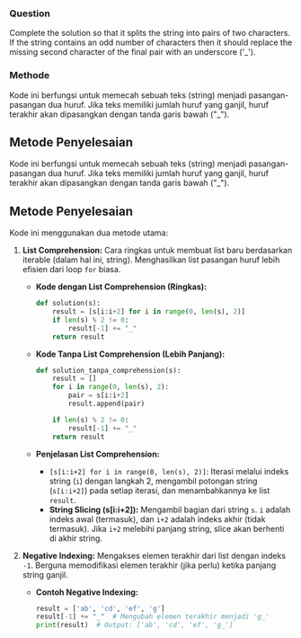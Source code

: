 ### Question
Complete the solution so that it splits the string into pairs of two characters. If the string contains an odd number of characters then it should replace the missing second character of the final pair with an underscore ('_').

### Methode 
Kode ini berfungsi untuk memecah sebuah teks (string) menjadi pasangan-pasangan dua huruf. Jika teks memiliki jumlah huruf yang ganjil, huruf terakhir akan dipasangkan dengan tanda garis bawah ("_").

## Metode Penyelesaian

Kode ini berfungsi untuk memecah sebuah teks (string) menjadi pasangan-pasangan dua huruf. Jika teks memiliki jumlah huruf yang ganjil, huruf terakhir akan dipasangkan dengan tanda garis bawah ("_").

## Metode Penyelesaian

Kode ini menggunakan dua metode utama:

1.  **List Comprehension:** Cara ringkas untuk membuat list baru berdasarkan iterable (dalam hal ini, string). Menghasilkan list pasangan huruf lebih efisien dari loop `for` biasa.

    *   **Kode dengan List Comprehension (Ringkas):**

        ```python
        def solution(s):
            result = [s[i:i+2] for i in range(0, len(s), 2)]
            if len(s) % 2 != 0:
                result[-1] += "_"
            return result
        ```

    *   **Kode Tanpa List Comprehension (Lebih Panjang):**

        ```python
        def solution_tanpa_comprehension(s):
            result = []
            for i in range(0, len(s), 2):
                pair = s[i:i+2]
                result.append(pair)

            if len(s) % 2 != 0:
                result[-1] += "_"
            return result
        ```

    *   **Penjelasan List Comprehension:**
        *   `[s[i:i+2] for i in range(0, len(s), 2)]`: Iterasi melalui indeks string (`i`) dengan langkah 2, mengambil potongan string (`s[i:i+2]`) pada setiap iterasi, dan menambahkannya ke list `result`.
        *   **String Slicing (s[i:i+2]):** Mengambil bagian dari string `s`. `i` adalah indeks awal (termasuk), dan `i+2` adalah indeks akhir (tidak termasuk). Jika `i+2` melebihi panjang string, slice akan berhenti di akhir string.

2.  **Negative Indexing:** Mengakses elemen terakhir dari list dengan indeks `-1`. Berguna memodifikasi elemen terakhir (jika perlu) ketika panjang string ganjil.

    *   **Contoh Negative Indexing:**

        ```python
        result = ['ab', 'cd', 'ef', 'g']
        result[-1] += "_"  # Mengubah elemen terakhir menjadi 'g_'
        print(result)  # Output: ['ab', 'cd', 'ef', 'g_']
        ```

